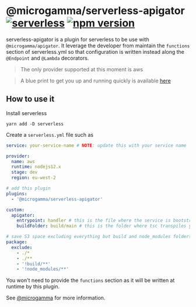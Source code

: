 # @microgamma/serverless-apigator [![serverless](https://camo.githubusercontent.com/547c6da94c16fedb1aa60c9efda858282e22834f/687474703a2f2f7075626c69632e7365727665726c6573732e636f6d2f6261646765732f76332e737667)](http://www.serverless.com) [![npm version](https://badge.fury.io/js/%40microgamma%2Fserverless-apigator.svg)](https://badge.fury.io/js/%40microgamma%2Fserverless-apigator)

serverless-apigator is a plugin for serverless to be use with `@microgamma/apigator`. It leverage the developer from maintain the `functions` section of serverless.yml so that configuration is written instead along the `@Endpoint` and `@Lambda` decorators.

> The only provider supported at this moment is aws

> A blue print to get you up and running quickly is available [here](https://github.com/microgamma/serverless-apigator-blue-print)

## How to use it
Install serverless
```
yarn add -D serverless
```
Create a `serverless.yml` file such as

```yaml
service: your-service-name # NOTE: update this with your service name

provider:
  name: aws
  runtime: nodejs12.x
  stage: dev
  region: eu-west-2

# add this plugin
plugins:
  - '@microgamma/serverless-apigator'

custom:
  apigator:
    entrypoint: handler # this is the file where the service is bootstrapped without .ts
    buildFolder: build/main # this is the folder where tsc transpiles your typescript code

# save S3 space excluding everything but build and node_modules folders
package:
  exclude:
    - ./*
    - ./**
    - '!build/**'
    - '!node_modules/**'
```

You won't need to provide the `functions` section as it will be written at runtime by this plugin.

See [@microgamma](https://github.com/davidecavaliere/-microgamma) for more information.
